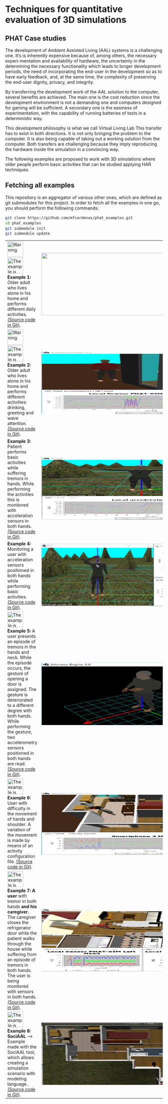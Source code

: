 # Techniques for quantitative evaluation of 3D simulations
## PHAT Case studies
The development of Ambient Assisted Living (AAL) systems is a challenging one. It’s is inherently expensive because of, among others, the necessary experi-mentation and availability of hardware, the uncertainty in the determining the necessary functionality which leads to longer development periods, the need of incorporating the end-user in the development so as to have early feedback, and, at the same time, the complexity of preserving the end-user dignity, privacy, and integrity.

By transferring the development work of the AAL solution to the computer, several benefits are achieved. The main one is the cost reduction since the development environment is not a demanding one and computers designed for gaming will be sufficient. A secondary one is the easiness of experimentation, with the capability of running batteries of tests in a deterministic way.

This development philosophy is what we call Virtual Living Lab This transfer has to exist in both directions. It is not only bringing the problem to the computer. It is also being capable of taking out a working solution from the computer. Both transfers are challenging because they imply reproducing the hardware inside the simulation in a convincing way.

The following examples are proposed to work with 3D simulations where older people perform basic activities that can be studied applying HAR techniques.

## Fetching all examples

This repository is an aggregator of various other ones, which are defined as git submodules for this project. In order to fetch all the examples in one go, you should perform the following commands:

```bash
git clone https://github.com/mfcardenas/phat_examples.git
cd phat_examples
git submodule init
git submodule update
```
<table style="border:none;">
<tr>
<td>
<img height="50" width="50" src="https://github.com/mfcardenas/phat_examples/blob/master/img/warning.png" title="Warning"/>
<img height="50" width="50" src="https://github.com/mfcardenas/phat_examples/blob/master/img/in_progress.png" title="The example is under construction"/>
<b>Example 1:</b> Older adult who lives alone in his home and performs different daily activities. <a href="https://github.com/mfcardenas/phat_example_oph01" target="_blank">(Source code in Git)</a>.
</td>
<td>
<img height="200" width="642" src="https://github.com/mfcardenas/phat_example_oph01/blob/master/img/img_older_people_home.png" />
</td>
</tr>
<tr>
         <td> 
         <img height="50" width="50" src="https://github.com/mfcardenas/phat_examples/blob/master/img/warning.png" title="Warning"/>
         <img height="50" width="50" src="https://github.com/mfcardenas/phat_examples/blob/master/img/in_progress.png" title="The example is under construction"/>
             <b>Example 2:</b> Older adult who lives alone in his home and performs different activities: drinking, greeting and wave attention. <a href="https://github.com/mfcardenas/phat_example_acthome_02" target="_blank">(Source code in Git)</a>.    
         </td>
         <td>
             <img height="200" width="642" src="https://github.com/mfcardenas/phat_example_acthome_02/blob/master/img/img_older_people_home.png" />
         </td>
     </tr>
<tr>
      <td> 
          <b>Example 3:</b> Patient performs basic activities while suffering tremors in hands.
                            While performing the activities this is monitored with acceleration sensors in both hands. <a href="https://github.com/mfcardenas/phat_example_monitoring_01" target="_blank">(Source code in Git)</a>.    
      </td>
      <td>
          <img height="200" width="642" src="https://github.com/mfcardenas/phat_example_monitoring_01/blob/master/img/img_older_people_home.png" />
      </td>
  </tr>
  
<tr>
<td> 
   <b>Example 4:</b> Monitoring a user with acceleration sensors positioned in both hands while performing basic activities. <a href="https://github.com/mfcardenas/phat_example_monitoring_02" target="_blank">(Source code in Git)</a>.    
</td>
<td>
   <img height="200" width="642" src="https://github.com/mfcardenas/phat_example_monitoring_02/blob/master/img/img_older_people_home.png" />
</td>
</tr>

<tr>
     <td>
        <img height="50" width="50" src="https://github.com/mfcardenas/phat_examples/blob/master/img/in_progress.png" title="The example is under construction"/> 
         <b>Example 5:</b> A user presents an episode of tremors in the hands and neck. While the episode occurs, the gesture of opening a door is assigned. 
         The gesture is deteriorated to a different degree with both hands. While performing the gesture, two accelerometry sensors positioned in both hands are read. 
         <a href="https://github.com/mfcardenas/phat_example_monitoring_03" target="_blank">(Source code in Git)</a>.    
     </td>
     <td>
         <img height="200" width="642" src="https://github.com/mfcardenas/phat_example_monitoring_03/blob/master/img/img_older_people_home.png" />
     </td>
 </tr>
 
 <tr>
      <td>
          <img height="50" width="50" src="https://github.com/mfcardenas/phat_examples/blob/master/img/in_progress.png" title="The example is under construction"/>
          <b>Example 6:</b> User with difficulty in the movement of hands and shoulder. A variation of the movement is made by means of an activity configuration file. <a href="https://github.com/mfcardenas/phat_example_variation_01" target="_blank">(Source code in Git)</a>.    
      </td>
      <td>
          <img height="200" width="642" src="https://github.com/mfcardenas/phat_example_variation_01/blob/master/img/img_older_people_home.png" />
      </td>
  </tr>
  
  <tr>
        <td>
            <img height="50" width="50" src="https://github.com/mfcardenas/phat_examples/blob/master/img/in_progress.png" title="The example is under construction"/> 
            <b>Example 7:</b> 
            <b>A user</b> with tremor in both hands <b>and his caregiver.</b>
            The caregiver closes the refrigerator door while the patient walks through the house while suffering from an episode of tremors in both hands.
            The user is being monitored with sensors in both hands. 
            <a href="https://github.com/mfcardenas/phat_example_monitoring_04" target="_blank">(Source code in Git)</a>.    
        </td>
        <td>
            <img height="200" width="642" src="https://github.com/mfcardenas/phat_example_monitoring_04/blob/master/img/img_older_people_home.png" />
        </td>
    </tr>   
    <tr>
            <td>
                <img height="50" width="50" src="https://github.com/mfcardenas/phat_examples/blob/master/img/in_progress.png" title="The example is under construction"/> 
                <b>Example 8:</b> 
                <b>SociAAL</b> --> Example made with the SociAAL tool, which allows creating a simulation scenario with modeling language.. 
                <a href="https://github.com/mfcardenas/phat_example_sociaal_01" target="_blank">(Source code in Git)</a>.    
            </td>
            <td>
                <img height="200" width="642" src="https://github.com/mfcardenas/phat_example_sociaal_01/blob/master/img/img_phat_example_sociaal.png" />
            </td>
        </tr>
</table>


 
